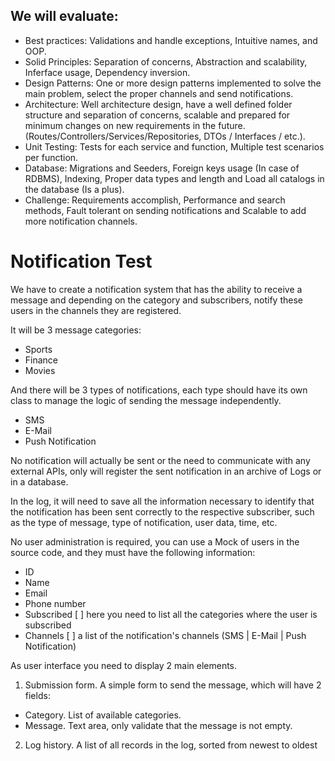 ## We will evaluate:

* Best practices: Validations and handle exceptions, Intuitive names, and OOP.
* Solid Principles: Separation of concerns, Abstraction and scalability, Inferface usage, Dependency 
inversion.
* Design Patterns: One or more design patterns implemented to solve the main problem, select the proper 
channels and send notifications.
* Architecture: Well architecture design, have a well defined folder structure and separation of concerns,
scalable and prepared for minimum changes on new requirements in the future.
(Routes/Controllers/Services/Repositories, DTOs / Interfaces / etc.).
* Unit Testing: Tests for each service and function, Multiple test scenarios per function.
* Database: Migrations and Seeders, Foreign keys usage (In case of RDBMS), Indexing, Proper data types 
and length and Load all catalogs in the database (Is a plus).
* Challenge: Requirements accomplish, Performance and search methods, Fault tolerant on sending 
notifications and Scalable to add more notification channels.

# Notification Test

We have to create a notification system that has the ability to receive a message and depending on 
the category and subscribers, notify these users in the channels they are registered.

It will be 3 message categories:
* Sports
* Finance
* Movies

And there will be 3 types of notifications, each type should have its own class to manage the logic of 
sending the message independently.
* SMS
* E-Mail
* Push Notification

No notification will actually be sent or the need to communicate with any external APIs, only will 
register the sent notification in an archive of Logs or in a database.

In the log, it will need to save all the information necessary to identify that the notification has been 
sent correctly to the respective subscriber, such as the type of message, type of notification, user 
data, time, etc.

No user administration is required, you can use a Mock of users in the source code, and they must have 
the following information:
* ID
* Name
* Email
* Phone number
* Subscribed [ ] here you need to list all the categories where the user is subscribed
* Channels [ ] a list of the notification's channels (SMS | E-Mail | Push Notification)
  
As user interface you need to display 2 main elements.

1. Submission form. A simple form to send the message, which will have 2 fields: 
  * Category. List of available categories.
  * Message. Text area, only validate that the message is not empty.
2. Log history. A list of all records in the log, sorted from newest to oldest
